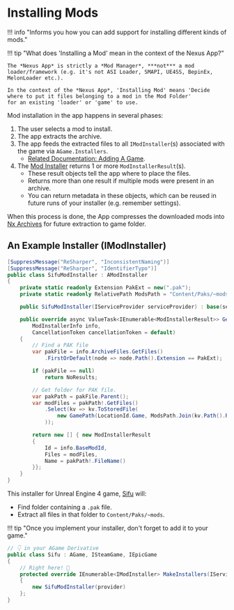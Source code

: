 # Installing Mods

!!! info "Informs you how you can add support for installing different kinds of mods."

!!! tip "What does 'Installing a Mod' mean in the context of the Nexus App?"

    The *Nexus App* is strictly a *Mod Manager*, ***not*** a mod loader/framework (e.g. it's not ASI Loader, SMAPI, UE4SS, BepinEx, MelonLoader etc.).

    In the context of the *Nexus App*, 'Installing Mod' means 'Decide where to put it files belonging to a mod in the Mod Folder'
    for an existing 'loader' or 'game' to use.

Mod installation in the app happens in several phases:

1. The user selects a mod to install.
2. The app extracts the archive.
3. The app feeds the extracted files to all `IModInstaller`(s) associated with the game via `AGame.Installers`.
    - [Related Documentation: Adding A Game](./AddingAGame.md).
4. The [Mod Installer](#an-example-installer-imodinstaller) returns 1 or more `ModInstallerResult`(s).
    - These result objects tell the app where to place the files.
    - Returns more than one result if multiple mods were present in an archive.
    - You can return metadata in these objects, which can be reused in future runs of your installer (e.g. remember settings).

When this process is done, the App compresses the downloaded mods into [Nx Archives][nx-archive] for future
extraction to game folder.

## An Example Installer (IModInstaller)

```csharp
[SuppressMessage("ReSharper", "InconsistentNaming")]
[SuppressMessage("ReSharper", "IdentifierTypo")]
public class SifuModInstaller : AModInstaller
{
    private static readonly Extension PakExt = new(".pak");
    private static readonly RelativePath ModsPath = "Content/Paks/~mods".ToRelativePath();

    public SifuModInstaller(IServiceProvider serviceProvider) : base(serviceProvider) { }

    public override async ValueTask<IEnumerable<ModInstallerResult>> GetModsAsync(
        ModInstallerInfo info,
        CancellationToken cancellationToken = default)
    {
        // Find a PAK file
        var pakFile = info.ArchiveFiles.GetFiles()
            .FirstOrDefault(node => node.Path().Extension == PakExt);

        if (pakFile == null)
            return NoResults;

        // Get folder for PAK file.
        var pakPath = pakFile.Parent();
        var modFiles = pakPath!.GetFiles()
            .Select(kv => kv.ToStoredFile(
                new GamePath(LocationId.Game, ModsPath.Join(kv.Path().RelativeTo(pakPath!.Path())))
            ));

        return new [] { new ModInstallerResult
        {
            Id = info.BaseModId,
            Files = modFiles,
            Name = pakPath!.FileName()
        }};
    }
}
```

This installer for Unreal Engine 4 game, [Sifu][sifu] will:

- Find folder containing a `.pak` file.
- Extract all files in that folder to `Content/Paks/~mods`.

!!! tip "Once you implement your installer, don't forget to add it to your game."

```csharp
// 👇 in your AGame Derivative
public class Sifu : AGame, ISteamGame, IEpicGame
{
    // Right here! 🫰
    protected override IEnumerable<IModInstaller> MakeInstallers(IServiceProvider provider) => new[]
    {
        new SifuModInstaller(provider)
    };
}
```

[nx-archive]: https://nexus-mods.github.io/NexusMods.Archives.Nx/
[sifu]: https://www.nexusmods.com/sifu

